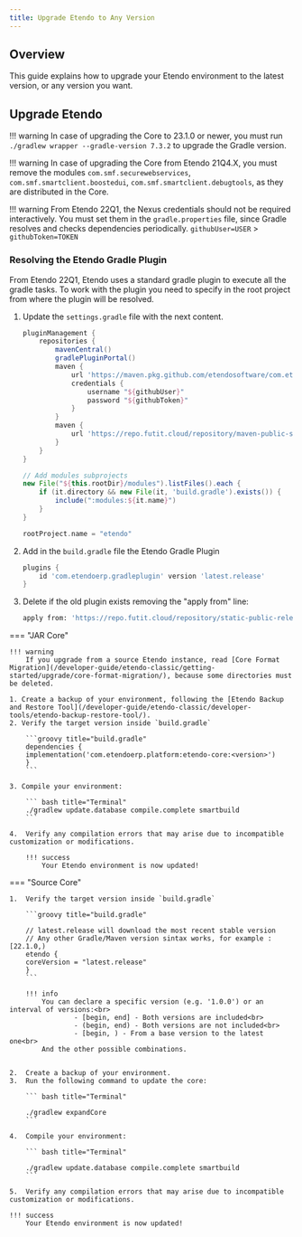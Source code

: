 ```yaml
---
title: Upgrade Etendo to Any Version
---
```


## Overview

This guide explains how to upgrade your Etendo environment to the latest version, or any version you want.

## Upgrade Etendo

!!! warning
    In case of upgrading the Core to 23.1.0 or newer, you must run `./gradlew wrapper --gradle-version 7.3.2` to upgrade the Gradle version.

!!! warning
    In case of upgrading the Core from Etendo 21Q4.X, you must remove the modules `com.smf.securewebservices`, `com.smf.smartclient.boostedui`, `com.smf.smartclient.debugtools`, as they are distributed in the Core.

!!! warning
    From Etendo 22Q1, the Nexus credentials should not be required interactively. You must set them in the `gradle.properties` file, since Gradle resolves and checks dependencies periodically.
    `githubUser=USER` > `githubToken=TOKEN`

### Resolving the Etendo Gradle Plugin

From Etendo 22Q1, Etendo uses a standard gradle plugin to execute all the gradle tasks.
To work with the plugin you need to specify in the root project from where the plugin will be resolved.

1. Update the `settings.gradle` file with the next content.

    ```groovy title="settings.gradle"
    pluginManagement {
        repositories {
            mavenCentral()
            gradlePluginPortal()
            maven {
                url 'https://maven.pkg.github.com/etendosoftware/com.etendoerp.gradleplugin'
                credentials {
                    username "${githubUser}"
                    password "${githubToken}"
                }
            }
            maven {
                url 'https://repo.futit.cloud/repository/maven-public-snapshots'
            }
        }
    }

    // Add modules subprojects
    new File("${this.rootDir}/modules").listFiles().each {
        if (it.directory && new File(it, 'build.gradle').exists()) {
            include(":modules:${it.name}")
        }
    }

    rootProject.name = "etendo"
    ```

2. Add in the `build.gradle` file the Etendo Gradle Plugin

    ```groovy title="build.gradle"
    plugins {
        id 'com.etendoerp.gradleplugin' version 'latest.release'
    }
    ```

3.  Delete if the old plugin exists removing the "apply from" line:

    ``` bash title="Terminal"
    apply from: 'https://repo.futit.cloud/repository/static-public-releases/com/etendo/etendo/latest/etendo-latest.gradle'

    ```

=== "JAR Core"

    !!! warning
        If you upgrade from a source Etendo instance, read [Core Format Migration](/developer-guide/etendo-classic/getting-started/upgrade/core-format-migration/), because some directories must be deleted.

    1. Create a backup of your environment, following the [Etendo Backup and Restore Tool](/developer-guide/etendo-classic/developer-tools/etendo-backup-restore-tool/).
    2. Verify the target version inside `build.gradle`

        ```groovy title="build.gradle"
        dependencies {
        implementation('com.etendoerp.platform:etendo-core:<version>')
        }
        ```

    3. Compile your environment:

        ``` bash title="Terminal"
        ./gradlew update.database compile.complete smartbuild
        ```

    4.  Verify any compilation errors that may arise due to incompatible customization or modifications.

        !!! success
            Your Etendo environment is now updated!

=== "Source Core"

    1.  Verify the target version inside `build.gradle`

        ```groovy title="build.gradle"

        // latest.release will download the most recent stable version
        // Any other Gradle/Maven version sintax works, for example : [22.1.0,)
        etendo {
        coreVersion = "latest.release"
        }
        ```

        !!! info
            You can declare a specific version (e.g. '1.0.0') or an interval of versions:<br>
                    - [begin, end] - Both versions are included<br>
                    - (begin, end) - Both versions are not included<br>
                    - [begin, ) - From a base version to the latest one<br>
            And the other possible combinations.


    2.  Create a backup of your environment.
    3.  Run the following command to update the core:

        ``` bash title="Terminal"

        ./gradlew expandCore
        ```

    4.  Compile your environment:

        ``` bash title="Terminal"

        ./gradlew update.database compile.complete smartbuild
        ```

    5.  Verify any compilation errors that may arise due to incompatible customization or modifications.

    !!! success
        Your Etendo environment is now updated!
